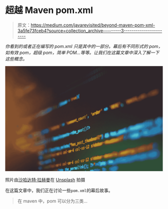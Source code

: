 # 超越 Maven pom.xml

> 原文：<https://medium.com/javarevisited/beyond-maven-pom-xml-3a5fe73fceb4?source=collection_archive---------3----------------------->

*你看到的或者正在编写的 pom.xml 只是其中的一部分。幕后有不同形式的 pom，如有效 pom，超级 pom，简单 POM…等等。让我们在这篇文章中深入了解一下这些概念。*

[![](img/ad4b0c839ab5483d61df256bd9b82c67.png)](https://medium.com/javarevisited/top-10-free-courses-to-learn-maven-jenkins-and-docker-for-java-developers-51fa7a1e66f6?source=collection_home---4------3-----------------------)

照片由[沙哈达特·拉赫曼](https://unsplash.com/@hishahadat?utm_source=medium&utm_medium=referral)在 [Unsplash](https://unsplash.com?utm_source=medium&utm_medium=referral) 拍摄

在这篇文章中，我们正在讨论一些`pom.xml`的幕后故事。

> 在 maven 中，pom 可以分为三类…